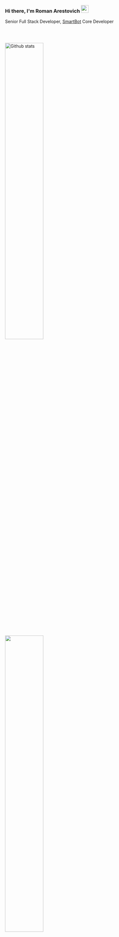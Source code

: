 ### Hi there, I'm Roman Arestovich <img src="https://media.giphy.com/media/hvRJCLFzcasrR4ia7z/giphy.gif" width="25px">

Senior Full Stack Developer, [SmartBot](https://github.com/SmartBotBlack/) Core Developer

<br />
<br />

<img align="center" src="https://github-readme-stats.vercel.app/api?username=voodee&show_icons=true&theme=radical&include_all_commits=true&hide_border=true" alt="Github stats"  width="50%" />  <img align="center" src="https://github-readme-stats.vercel.app/api/top-langs/?username=voodee&layout=compact&theme=radical&hide_border=true"  width="50%" />
